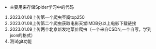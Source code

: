 - 主要用来存储Spider学习中的代码
1. 2023.01.08上传第一个爬虫豆瓣top250
2. 2023.01.08上传第二个爬虫获取电影天堂IMDB分以上电影下载链接
3. 2023.01.09上传两个北京新发地菜价爬虫（一个来自CSDN,一个自写，学到json的格式）
4. 测试git功能